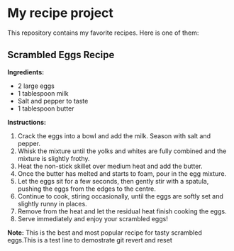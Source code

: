 # My recipe project

This repository contains my favorite recipes. Here is one of them:

## Scrambled Eggs Recipe

**Ingredients:**

- 2 large eggs
- 1 tablespoon milk
- Salt and pepper to taste
- 1 tablespoon butter

**Instructions:**

1. Crack the eggs into a bowl and add the milk. Season with salt and pepper.
2. Whisk the mixture until the yolks and whites are fully combined and the mixture is slightly frothy.
3. Heat the non-stick skillet over medium heat and add the butter.
4. Once the butter has melted and starts to foam, pour in the egg mixture.
5. Let the eggs sit for a few seconds, then gently stir with a spatula, pushing the eggs from the edges to the centre.
6. Continue to cook, stiring occasionally, until the eggs are softly set and slightly runny in places. 
7. Remove from the heat and let the residual heat finish cooking the eggs.
8. Serve immediately and enjoy your scrambled eggs!
   
 **Note:** This is the best and most popular recipe for tasty scrambled eggs.This is a test line to demostrate git revert and reset
